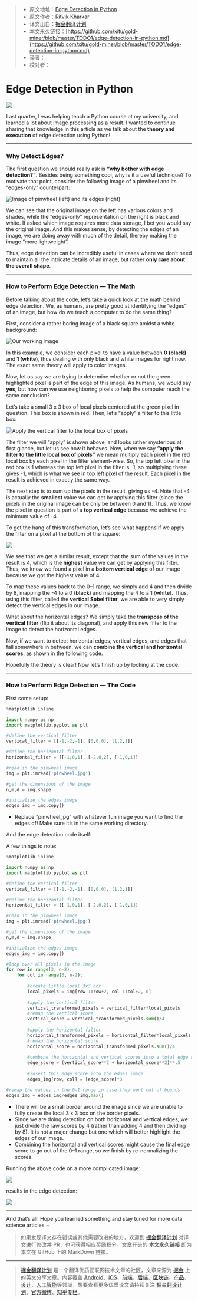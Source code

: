 > * 原文地址：[Edge Detection in Python](https://towardsdatascience.com/edge-detection-in-python-a3c263a13e03)
> * 原文作者：[Ritvik Kharkar](https://medium.com/@ritvikmathematics)
> * 译文出自：[掘金翻译计划](https://github.com/xitu/gold-miner)
> * 本文永久链接：[https://github.com/xitu/gold-miner/blob/master/TODO1/edge-detection-in-python.md](https://github.com/xitu/gold-miner/blob/master/TODO1/edge-detection-in-python.md)
> * 译者：
> * 校对者：

# Edge Detection in Python

![](https://cdn-images-1.medium.com/max/2298/1*I_GeYmEhSEBWTbf_kgzrgQ.png)

Last quarter, I was helping teach a Python course at my university, and learned a lot about image processing as a result. I wanted to continue sharing that knowledge in this article as we talk about the **theory and execution** of edge detection using Python!

---

### Why Detect Edges?

The first question we should really ask is **“why bother with edge detection?”**. Besides being something cool, why is it a useful technique? To motivate that point, consider the following image of a pinwheel and its “edges-only” counterpart:

![Image of pinwheel (left) and its edges (right)](https://cdn-images-1.medium.com/max/2298/1*I_GeYmEhSEBWTbf_kgzrgQ.png)

We can see that the original image on the left has various colors and shades, while the “edges-only” representation on the right is black and white. If asked which image requires more data storage, I bet you would say the original image. And this makes sense; by detecting the edges of an image, we are doing away with much of the detail, thereby making the image “more lightweight”.

Thus, edge detection can be incredibly useful in cases where we don’t need to maintain all the intricate details of an image, but rather **only care about the overall shape**.

---

### How to Perform Edge Detection — The Math

Before talking about the code, let’s take a quick look at the math behind edge detection. We, as humans, are pretty good at identifying the “edges” of an image, but how do we teach a computer to do the same thing?

First, consider a rather boring image of a black square amidst a white background:

![Our working image](https://cdn-images-1.medium.com/max/2000/1*jVZqFGP3peOrhZ6rnhz0og.png)

In this example, we consider each pixel to have a value between **0 (black)** and **1 (white)**, thus dealing with only black and white images for right now. The exact same theory will apply to color images.

Now, let us say we are trying to determine whether or not the green highlighted pixel is part of the edge of this image. As humans, we would say **yes**, but how can we use neighboring pixels to help the computer reach the same conclusion?

Let’s take a small 3 x 3 box of local pixels centered at the green pixel in question. This box is shown in red. Then, let’s “apply” a filter to this little box:

![Apply the vertical filter to the local box of pixels](https://cdn-images-1.medium.com/max/3124/1*61U9atgGnhaPinVUHKe1rA.png)

The filter we will “apply” is shown above, and looks rather mysterious at first glance, but let us see how it behaves. Now, when we say **“apply the filter to the little local box of pixels”** we mean multiply each pixel in the red local box by each pixel in the filter element-wise. So, the top left pixel in the red box is 1 whereas the top left pixel in the filter is -1, so multiplying these gives -1, which is what we see in top left pixel of the result. Each pixel in the result is achieved in exactly the same way.

The next step is to sum up the pixels in the result, giving us -4. Note that -4 is actually the **smallest** value we can get by applying this filter (since the pixels in the original image can be only be between 0 and 1). Thus, we know the pixel in question is part of a **top vertical edge** because we achieve the minimum value of -4.

To get the hang of this transformation, let’s see what happens if we apply the filter on a pixel at the bottom of the square:

![](https://cdn-images-1.medium.com/max/3106/1*wIm2uGrxSjYfscQ8ACap9Q.png)

We see that we get a similar result, except that the sum of the values in the result is 4, which is the **highest** value we can get by applying this filter. Thus, we know we found a pixel in a **bottom vertical edge** of our image because we got the highest value of 4.

To map these values back to the 0–1 range, we simply add 4 and then divide by 8, mapping the -4 to a 0 (**black**) and mapping the 4 to a 1 (**white**). Thus, using this filter, called the **vertical Sobel filter**, we are able to very simply detect the vertical edges in our image.

What about the horizontal edges? We simply take the **transpose of the vertical filter** (flip it about its diagonal), and apply this new filter to the image to detect the horizontal edges.

Now, if we want to detect horizontal edges, vertical edges, and edges that fall somewhere in between, we can **combine the vertical and horizontal scores**, as shown in the following code.

Hopefully the theory is clear! Now let’s finish up by looking at the code.

---

### How to Perform Edge Detection — The Code

First some setup:

```python
%matplotlib inline

import numpy as np
import matplotlib.pyplot as plt

#define the vertical filter
vertical_filter = [[-1,-2,-1], [0,0,0], [1,2,1]]

#define the horizontal filter
horizontal_filter = [[-1,0,1], [-2,0,2], [-1,0,1]]

#read in the pinwheel image
img = plt.imread('pinwheel.jpg')

#get the dimensions of the image
n,m,d = img.shape

#initialize the edges image
edges_img = img.copy()
```

* Replace “pinwheel.jpg” with whatever fun image you want to find the edges of! Make sure it’s in the same working directory.

And the edge detection code itself:

A few things to note:

```python
%matplotlib inline

import numpy as np
import matplotlib.pyplot as plt

#define the vertical filter
vertical_filter = [[-1,-2,-1], [0,0,0], [1,2,1]]

#define the horizontal filter
horizontal_filter = [[-1,0,1], [-2,0,2], [-1,0,1]]

#read in the pinwheel image
img = plt.imread('pinwheel.jpg')

#get the dimensions of the image
n,m,d = img.shape

#initialize the edges image
edges_img = img.copy()

#loop over all pixels in the image
for row in range(3, n-2):
    for col in range(3, m-2):
        
        #create little local 3x3 box
        local_pixels = img[row-1:row+2, col-1:col+2, 0]
        
        #apply the vertical filter
        vertical_transformed_pixels = vertical_filter*local_pixels
        #remap the vertical score
        vertical_score = vertical_transformed_pixels.sum()/4
        
        #apply the horizontal filter
        horizontal_transformed_pixels = horizontal_filter*local_pixels
        #remap the horizontal score
        horizontal_score = horizontal_transformed_pixels.sum()/4
        
        #combine the horizontal and vertical scores into a total edge score
        edge_score = (vertical_score**2 + horizontal_score**2)**.5
        
        #insert this edge score into the edges image
        edges_img[row, col] = [edge_score]*3

#remap the values in the 0-1 range in case they went out of bounds
edges_img = edges_img/edges_img.max()
```

* There will be a small border around the image since we are unable to fully create the local 3 x 3 box on the border pixels.
* Since we are doing detection on both horizontal and vertical edges, we just divide the raw scores by 4 (rather than adding 4 and then dividing by 8). It is not a major change but one which will better highlight the edges of our image.
* Combining the horizontal and vertical scores might cause the final edge score to go out of the 0–1 range, so we finish by re-normalizing the scores.

Running the above code on a more complicated image:

![](https://cdn-images-1.medium.com/max/3032/1*QnVu-wTPcpcHJ1Gixu-k2g.png)

results in the edge detection:

![](https://cdn-images-1.medium.com/max/3032/1*v4JxLC5XMqlO9kEgjwsV9Q.jpeg)

---

And that’s all! Hope you learned something and stay tuned for more data science articles ~

> 如果发现译文存在错误或其他需要改进的地方，欢迎到 [掘金翻译计划](https://github.com/xitu/gold-miner) 对译文进行修改并 PR，也可获得相应奖励积分。文章开头的 **本文永久链接** 即为本文在 GitHub 上的 MarkDown 链接。

---

> [掘金翻译计划](https://github.com/xitu/gold-miner) 是一个翻译优质互联网技术文章的社区，文章来源为 [掘金](https://juejin.im) 上的英文分享文章。内容覆盖 [Android](https://github.com/xitu/gold-miner#android)、[iOS](https://github.com/xitu/gold-miner#ios)、[前端](https://github.com/xitu/gold-miner#前端)、[后端](https://github.com/xitu/gold-miner#后端)、[区块链](https://github.com/xitu/gold-miner#区块链)、[产品](https://github.com/xitu/gold-miner#产品)、[设计](https://github.com/xitu/gold-miner#设计)、[人工智能](https://github.com/xitu/gold-miner#人工智能)等领域，想要查看更多优质译文请持续关注 [掘金翻译计划](https://github.com/xitu/gold-miner)、[官方微博](http://weibo.com/juejinfanyi)、[知乎专栏](https://zhuanlan.zhihu.com/juejinfanyi)。
